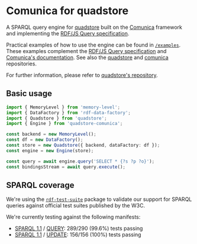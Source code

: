 
# Comunica for quadstore

A SPARQL query engine for [quadstore][i0] built on the [Comunica][i1]
framework and implementing the [RDF/JS Query specification][i3].

Practical examples of how to use the engine can be found in [`/examples`][i6].
These examples complement the [RDF/JS Query specification][i3] and 
[Comunica's documentation][i5]. See also the [quadstore][i0] and [comunica][i1]
repositories.

For further information, please refer to [quadstore's repository][i7].

[i0]: https://github.com/belayeng/quadstore
[i1]: https://github.com/comunica/comunica
[i2]: https://github.com/belayeng/quadstore/issues
[i3]: https://rdf.js.org/query-spec/
[i5]: https://comunica.dev/docs/query/getting_started/query_app/#3--executing-sparql-select-queries
[i6]: https://github.com/belayeng/quadstore-comunica/tree/master/examples
[i7]: https://github.com/belayeng/quadstore#browser-usage

## Basic usage

```typescript
import { MemoryLevel } from 'memory-level';
import { DataFactory } from 'rdf-data-factory';
import { Quadstore } from 'quadstore';
import { Engine } from 'quadstore-comunica';

const backend = new MemoryLevel();
const df = new DataFactory();
const store = new Quadstore({ backend, dataFactory: df });
const engine = new Engine(store);

const query = await engine.query('SELECT * {?s ?p ?o}');
const bindingsStream = await query.execute();
```

## SPARQL coverage

We're using the [`rdf-test-suite`][s4] package to validate our
support for SPARQL queries against official test suites published by the W3C.

We're currently testing against the following manifests:

- [SPARQL 1.1][s2] / [QUERY][s3]: 289/290 (99.6%) tests passing
- [SPARQL 1.1][s2] / [UPDATE][s5]: 156/156 (100%) tests passing

[s2]: https://w3c.github.io/rdf-tests/sparql11/data-sparql11/manifest-all.ttl
[s3]: http://www.w3.org/TR/sparql11-query/
[s5]: http://www.w3.org/TR/sparql11-update/
[s4]: https://www.npmjs.com/package/rdf-test-suite
